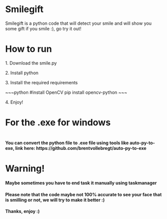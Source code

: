 # Smilegift
Smilegift is a python code that will detect your smile and will show you some gift if you smile :), go try it out!
<br>
<h1>How to run</h1>
<p>1. Download the smile.py</p>
<p>2. Install python</p>
<p>3. Install the required requirements</p>
~~~python
#install OpenCV
pip install opencv-python
~~~
<p>4. Enjoy!</p>
<h1>For the .exe for windows<h1>
<h4>You can convert the python file to .exe file using tools like auto-py-to-exe, link here: https://github.com/brentvollebregt/auto-py-to-exe</h4>
<h1>Warning!</h1>
<h4>Maybe sometimes you have to end task it manually using taskmanager</h4>
<h4>Please note that the code maybe not 100% accurate to see your face that is smilling or not, we will try to make it better :)</h4>
<h4>Thanks, enjoy :)</h4>
  
